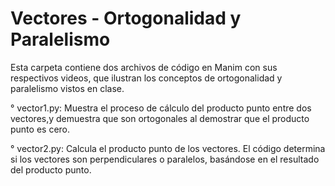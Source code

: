 # Vectores - Ortogonalidad y Paralelismo

Esta carpeta contiene dos archivos de código en Manim con sus respectivos videos, que ilustran los conceptos de ortogonalidad y paralelismo vistos en clase. 


° vector1.py: Muestra el proceso de cálculo del producto punto entre dos vectores,y demuestra que son ortogonales al demostrar que el producto punto es cero. 

° vector2.py: Calcula el producto punto de los vectores. El código determina si los vectores son perpendiculares o paralelos, basándose en el resultado del producto punto. 
